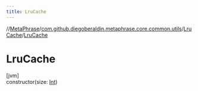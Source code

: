 ```yaml
---
title: LruCache
---
```

//[MetaPhrase](../../../index.html)/[com.github.diegoberaldin.metaphrase.core.common.utils](../index.html)/[LruCache](index.html)/[LruCache](-lru-cache.html)



# LruCache



[jvm]\
constructor(size: [Int](https://kotlinlang.org/api/latest/jvm/stdlib/kotlin/-int/index.html))




